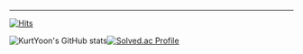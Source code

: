

---

[![Hits](https://hits.seeyoufarm.com/api/count/incr/badge.svg?url=https%3A%2F%2Fgithub.com%2FKurtYoon&count_bg=%23BEBBBB&title_bg=%23555555&icon=&icon_color=%23E7E7E7&title=hits&edge_flat=false)](https://hits.seeyoufarm.com)

![KurtYoon's GitHub stats](https://github-readme-stats.vercel.app/api?username=KurtYoon&show_icons=true&theme=dark)[![Solved.ac Profile](http://mazassumnida.wtf/api/v2/generate_badge?boj=kurtyoon)](https://solved.ac/kurtyoon/)
